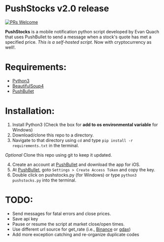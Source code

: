 # PushStocks v2.0 release

[![PRs Welcome](https://img.shields.io/badge/PRs-welcome-brightgreen.svg?style=flat-square)](http://makeapullrequest.com)

**PushStocks** is a mobile notification python script developed by Evan Quach that uses PushBullet to send a message when a stock's quote has met a specified price. *This is a self-hosted script.* Now with cryptocurrency as well!.

# Requirements:
* [Python3](https://www.python.org)
* [BeautifulSoup4](https://www.crummy.com/software/BeautifulSoup/)
* [PushBullet](https://www.pushbullet.com)

# Installation:
1) Install Python3 (Check the box for **add to os environmental variable** for Windows)
2) Download/clone this repo to a directory.
3) Navigate to that directory using `cd` and type `pip install -r requirements.txt` in the terminal.

*Optional* Clone this repo using git to keep it updated.

4) Create an account at [PushBullet](https://www.pushbullet.com) and download the app for iOS.
5) At [PushBullet](https://www.pushbullet.com), goto `Settings > Create Access Token` and copy the key.
6) Double click on pushstocks.py (for Windows) or type `python3 pushstocks.py` into the terminal.

# TODO:
* Send messages for fatal errors and close prices.
* Save api key
* Pause or resume the script at market close/open times.
* Use different url source for get_rate (i.e., [Binance](https://www.binance.com/tradeDetail.html?symbol=XLM_BTC) or [gdax](https://www.gdax.com/trade/BTC-USD))
* Add more exception catching and re-organize duplicate codes
